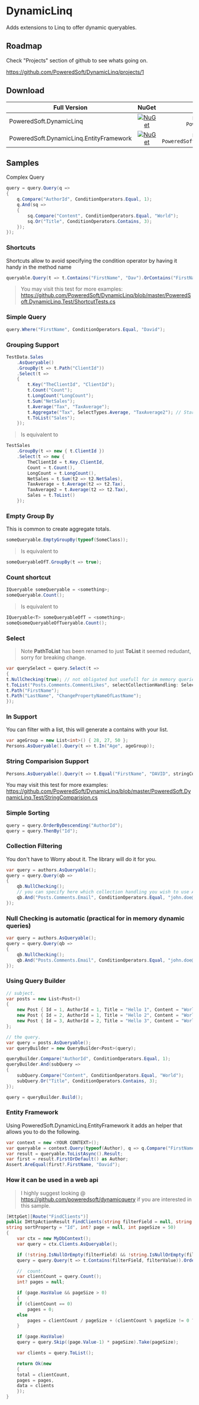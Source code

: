 # DynamicLinq
Adds extensions to Linq to offer dynamic queryables.

## Roadmap
Check "Projects" section of github to see whats going on.

https://github.com/PoweredSoft/DynamicLinq/projects/1

## Download
Full Version | NuGet | NuGet Install
------------ | :-------------: | :-------------:
PoweredSoft.DynamicLinq | <a href="https://www.nuget.org/packages/PoweredSoft.DynamicLinq/" target="_blank">[![NuGet](https://img.shields.io/nuget/v/PoweredSoft.DynamicLinq.svg?style=flat-square&label=nuget)](https://www.nuget.org/packages/PoweredSoft.DynamicLinq/)</a> | ```PM> Install-Package PoweredSoft.DynamicLinq```
PoweredSoft.DynamicLinq.EntityFramework | <a href="https://www.nuget.org/packages/PoweredSoft.EntityFramework/" target="_blank">[![NuGet](https://img.shields.io/nuget/v/PoweredSoft.DynamicLinq.EntityFramework.svg?style=flat-square&label=nuget)](https://www.nuget.org/packages/PoweredSoft.DynamicLinq.EntityFramework/)</a> | ```PM> Install-Package PoweredSoft.DynamicLinq.EntityFramework```


## Samples
Complex Query
```csharp
query = query.Query(q =>
{
    q.Compare("AuthorId", ConditionOperators.Equal, 1);
    q.And(sq =>
    {
        sq.Compare("Content", ConditionOperators.Equal, "World");
        sq.Or("Title", ConditionOperators.Contains, 3);
    });
});
```

### Shortcuts
Shortcuts allow to avoid specifying the condition operator by having it handy in the method name
```csharp
queryable.Query(t => t.Contains("FirstName", "Dav").OrContains("FirstName", "Jo"));
```
> You may visit this test for more examples: https://github.com/PoweredSoft/DynamicLinq/blob/master/PoweredSoft.DynamicLinq.Test/ShortcutTests.cs

### Simple Query
```csharp
query.Where("FirstName", ConditionOperators.Equal, "David");
```

### Grouping Support
```csharp
TestData.Sales
	.AsQueryable()
	.GroupBy(t => t.Path("ClientId"))
	.Select(t =>
	{
	    t.Key("TheClientId", "ClientId");
	    t.Count("Count");
	    t.LongCount("LongCount");
	    t.Sum("NetSales");
	    t.Average("Tax", "TaxAverage");
	    t.Aggregate("Tax", SelectTypes.Average, "TaxAverage2"); // Starting 1.0.5
	    t.ToList("Sales");
	});
```	
> Is equivalent to
```csharp
TestSales
	.GroupBy(t => new { t.ClientId })
	.Select(t => new {
	    TheClientId = t.Key.ClientId,
	    Count = t.Count(),
	    LongCount = t.LongCount(),
	    NetSales = t.Sum(t2 => t2.NetSales),
	    TaxAverage = t.Average(t2 => t2.Tax),
	    TaxAverage2 = t.Average(t2 => t2.Tax),
	    Sales = t.ToList()
	});
```     

### Empty Group By

This is common to create aggregate totals.

```csharp
someQueryable.EmptyGroupBy(typeof(SomeClass));
```
> Is equivalent to

```csharp
someQueryableOfT.GroupBy(t => true);
```

### Count shortcut

```csharp
IQueryable someQueryable = <something>;
someQueryable.Count(); 
```

> Is equivalent to

```csharp
IQueryable<T> someQueryableOfT = <something>;
someQsomeQueryableOfTueryable.Count(); 
```

### Select 

> Note **PathToList** has been renamed to just **ToList** it seemed redudant, sorry for breaking change.

```csharp
var querySelect = query.Select(t =>
{
t.NullChecking(true); // not obligated but usefull for in memory queries. 
t.ToList("Posts.Comments.CommentLikes", selectCollectionHandling: SelectCollectionHandling.Flatten);
t.Path("FirstName");
t.Path("LastName", "ChangePropertyNameOfLastName");
});
```

### In Support
You can filter with a list, this will generate a contains with your list.
```csharp
var ageGroup = new List<int>() { 28, 27, 50 };
Persons.AsQueryable().Query(t => t.In("Age", ageGroup));
```

### String Comparision Support
```csharp
Persons.AsQueryable().Query(t => t.Equal("FirstName", "DAVID", stringComparision: StringComparison.OrdinalIgnoreCase));
```
You may visit this test for more examples:
https://github.com/PoweredSoft/DynamicLinq/blob/master/PoweredSoft.DynamicLinq.Test/StringComparision.cs

### Simple Sorting
```csharp
query = query.OrderByDescending("AuthorId");
query = query.ThenBy("Id");
```

### Collection Filtering
You don't have to Worry about it.
The library will do it for you.
```csharp
var query = authors.AsQueryable();
query = query.Query(qb =>
{
    qb.NullChecking();
	// you can specify here which collection handling you wish to use Any and All is supported for now.
    qb.And("Posts.Comments.Email", ConditionOperators.Equal, "john.doe@me.com", collectionHandling: QueryCollectionHandling.Any);
});
```

### Null Checking is automatic (practical for in memory dynamic queries)
```csharp
var query = authors.AsQueryable();
query = query.Query(qb =>
{
    qb.NullChecking();
    qb.And("Posts.Comments.Email", ConditionOperators.Equal, "john.doe@me.com", collectionHandling: QueryCollectionHandling.Any);
});
```

### Using Query Builder
```csharp
// subject.
var posts = new List<Post>()
{
    new Post { Id = 1, AuthorId = 1, Title = "Hello 1", Content = "World" },
    new Post { Id = 2, AuthorId = 1, Title = "Hello 2", Content = "World" },
    new Post { Id = 3, AuthorId = 2, Title = "Hello 3", Content = "World" },
};

// the query.
var query = posts.AsQueryable();
var queryBuilder = new QueryBuilder<Post>(query);

queryBuilder.Compare("AuthorId", ConditionOperators.Equal, 1);
queryBuilder.And(subQuery =>
{
    subQuery.Compare("Content", ConditionOperators.Equal, "World");
    subQuery.Or("Title", ConditionOperators.Contains, 3);
});

query = queryBuilder.Build();
```

### Entity Framework

Using PoweredSoft.DynamicLinq.EntityFramework it adds an helper that allows you to do the following.

```csharp
var context = new <YOUR CONTEXT>();
var queryable = context.Query(typeof(Author), q => q.Compare("FirstName", ConditionOperators.Equal, "David"));
var result = queryable.ToListAsync().Result;
var first = result.FirstOrDefault() as Author;
Assert.AreEqual(first?.FirstName, "David");
```

### How it can be used in a web api

> I highly suggest looking @ https://github.com/poweredsoft/dynamicquery if you are interested in this sample.

```csharp
[HttpGet][Route("FindClients")]
public IHttpActionResult FindClients(string filterField = null, string filterValue = null, 
string sortProperty = "Id", int? page = null, int pageSize = 50)
{
    var ctx = new MyDbContext();
    var query = ctx.Clients.AsQueryable();

    if (!string.IsNullOrEmpty(filterField) && !string.IsNullOrEmpty(filterValue))
	query = query.Query(t => t.Contains(filterField, filterValue)).OrderBy(sortProperty);

    //  count.
    var clientCount = query.Count();
    int? pages = null;

    if (page.HasValue && pageSize > 0)
    {
	if (clientCount == 0)
	    pages = 0;
	else
	    pages = clientCount / pageSize + (clientCount % pageSize != 0 ? 1 : 0);
    }

    if (page.HasValue)
	query = query.Skip((page.Value-1) * pageSize).Take(pageSize);

    var clients = query.ToList();

    return Ok(new
    {
	total = clientCount,
	pages = pages,
	data = clients
    });
}
```
